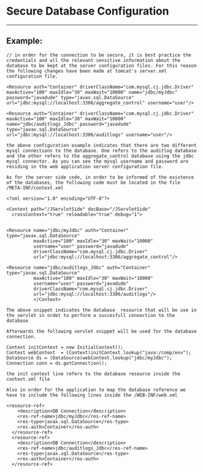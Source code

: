 # Secure Database Configuration
-------

## Example:

    
    // in order for the connection to be secure, it is best practice the credentials and all the relevant sensitive information about the database to be kept at the server configuration files. For this reason the following changes have been made at tomcat's server.xml configuration file. 

    <Resource auth="Container" driverClassName="com.mysql.cj.jdbc.Driver" maxActive="100" maxIdle="30" maxWait="10000" name="jdbc/myJdbc" password="javadude" type="javax.sql.DataSource" url="jdbc:mysql://localhost:3306/aggregate_control" username="user"/>

    <Resource auth="Container" driverClassName="com.mysql.cj.jdbc.Driver" maxActive="100" maxIdle="30" maxWait="10000" name="jdbc/auditlogs_Jdbc" password="javadude" type="javax.sql.DataSource" url="jdbc:mysql://localhost:3306/auditlogs" username="user"/>

    the above configuration example indicates that there are two different mysql connections to the database. One refers to the auditlog database and the other refers to the aggregate_control database using the jdbc mysql connector. As you can see the mysql username and password are residing in the web application server configuration file.

    As for the server side code, in order to be informed of the existence of the databases, the following code must be located in the file /META-INF/context.xml

    <?xml version="1.0" encoding="UTF-8"?>

    <Context path="/JServletSide" docBase="/JServletSide"
      crossContext="true" reloadable="true" debug="1">


    <Resource name="jdbc/myJdbc" auth="Container" type="javax.sql.DataSource"
              maxActive="100" maxIdle="30" maxWait="10000"
              username="user" password="javadude" 
              driverClassName="com.mysql.cj.jdbc.Driver"
              url="jdbc:mysql://localhost:3306/aggregate_control"/>

    <Resource name="jdbc/auditlogs_Jdbc" auth="Container" type="javax.sql.DataSource"
              maxActive="100" maxIdle="30" maxWait="10000"
              username="user" password="javadude" 
              driverClassName="com.mysql.cj.jdbc.Driver"
              url="jdbc:mysql://localhost:3306/auditlogs"/>
              </Context>

    The above snippet indicates the database  resource that will be use in the servlet in ordet to perform a succesfull connection to the database

    Afterwards the following servlet snippet will be used for the database connection. 

    Context initContext = new InitialContext();
    Context webContext  = (Context)initContext.lookup("java:/comp/env");
    DataSource ds = (DataSource)webContext.lookup("jdbc/myJdbc");
    Connection conn = ds.getConnection();

    the init context line refers to the database resource inside the context.xml file

    Also in order for the application to map the database reference we have to include the following lines inside the /WEB-INF/web.xml 
    
    <resource-ref>
        <description>DB Connection</description>
        <res-ref-name>jdbc/myJdbc</res-ref-name>
        <res-type>javax.sql.DataSource</res-type>
        <res-auth>Container</res-auth>
      </resource-ref>
      <resource-ref>
        <description>DB Connection</description>
        <res-ref-name>jdbc/auditlogs_Jdbc</res-ref-name>
        <res-type>javax.sql.DataSource</res-type>
        <res-auth>Container</res-auth>
      </resource-ref>

      